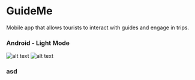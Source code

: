 # GuideMe
Mobile app that allows tourists to interact with guides and engage in trips.

### Android - Light Mode

![alt text](https://github.com/AlessioLuciani/GuideMe/blob/dev/assets/preview/1.jpg)
![alt text](https://github.com/AlessioLuciani/GuideMe/blob/dev/assets/preview/1.jpg)

### asd
